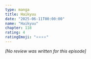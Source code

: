 ```yaml
---
type: manga
title: Haikyuu
date: "2025-06-11T00:00:00"
name: "Haikyuu"
chapter: 118
rating: 4
ratingEmoji: "⭐️⭐️⭐️⭐️"
---
```


_[No review was written for this episode]_